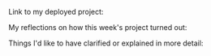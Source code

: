 Link to my deployed project:


My reflections on how this week's project turned out:


Things I'd like to have clarified or explained in more detail:

